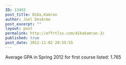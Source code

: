 ```yaml
---
ID: 13493
post_title: Diba,Kamran
author: Joel DesArmo
post_excerpt: ""
layout: post
permalink: http://effrtlss.com/dibakamran-3/
published: true
post_date: 2012-11-02 20:55:55
---
```

<p>Average GPA in Spring 2012 for first course listed: 1.765</p>